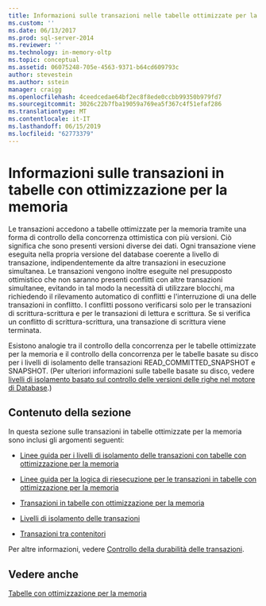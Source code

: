```yaml
---
title: Informazioni sulle transazioni nelle tabelle ottimizzate per la memoria | Microsoft Docs
ms.custom: ''
ms.date: 06/13/2017
ms.prod: sql-server-2014
ms.reviewer: ''
ms.technology: in-memory-oltp
ms.topic: conceptual
ms.assetid: 06075248-705e-4563-9371-b64cd609793c
author: stevestein
ms.author: sstein
manager: craigg
ms.openlocfilehash: 4ceedcedae64bf2ec8f8ede0ccbb99350b979fd7
ms.sourcegitcommit: 3026c22b7fba19059a769ea5f367c4f51efaf286
ms.translationtype: MT
ms.contentlocale: it-IT
ms.lasthandoff: 06/15/2019
ms.locfileid: "62773379"
---
```

# <a name="understanding-transactions-on-memory-optimized-tables"></a>Informazioni sulle transazioni in tabelle con ottimizzazione per la memoria
  Le transazioni accedono a tabelle ottimizzate per la memoria tramite una forma di controllo della concorrenza ottimistica con più versioni. Ciò significa che sono presenti versioni diverse dei dati. Ogni transazione viene eseguita nella propria versione del database coerente a livello di transazione, indipendentemente da altre transazioni in esecuzione simultanea. Le transazioni vengono inoltre eseguite nel presupposto ottimistico che non saranno presenti conflitti con altre transazioni simultanee, evitando in tal modo la necessità di utilizzare blocchi, ma richiedendo il rilevamento automatico di conflitti e l'interruzione di una delle transazioni in conflitto. I conflitti possono verificarsi solo per le transazioni di scrittura-scrittura e per le transazioni di lettura e scrittura. Se si verifica un conflitto di scrittura-scrittura, una transazione di scrittura viene terminata.  
  
 Esistono analogie tra il controllo della concorrenza per le tabelle ottimizzate per la memoria e il controllo della concorrenza per le tabelle basate su disco per i livelli di isolamento delle transazioni READ_COMMITTED_SNAPSHOT e SNAPSHOT. (Per ulteriori informazioni sulle tabelle basate su disco, vedere [livelli di isolamento basato sul controllo delle versioni delle righe nel motore di Database](https://msdn.microsoft.com/library/ms177404\(v=sql.100\).aspx).)  
  
## <a name="topics-in-this-section"></a>Contenuto della sezione  
 In questa sezione sulle transazioni in tabelle ottimizzate per la memoria sono inclusi gli argomenti seguenti:  
  
-   [Linee guida per i livelli di isolamento delle transazioni con tabelle con ottimizzazione per la memoria](../relational-databases/in-memory-oltp/memory-optimized-tables.md)  
  
-   [Linee guida per la logica di riesecuzione per le transazioni in tabelle con ottimizzazione per la memoria](guidelines-for-retry-logic-for-transactions-on-memory-optimized-tables.md)  
  
-   [Transazioni in tabelle con ottimizzazione per la memoria](transactions-in-memory-optimized-tables.md)  
  
-   [Livelli di isolamento delle transazioni](transaction-isolation-levels.md)  
  
-   [Transazioni tra contenitori](cross-container-transactions.md)  
  
 Per altre informazioni, vedere [Controllo della durabilità delle transazioni](../relational-databases/logs/control-transaction-durability.md).  
  
## <a name="see-also"></a>Vedere anche  
 [Tabelle con ottimizzazione per la memoria](../relational-databases/in-memory-oltp/memory-optimized-tables.md)  
  
  

